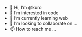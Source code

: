 - 👋 Hi, I’m @kuro
- 👀 I’m interested in code
- 🌱 I’m currently learning web
- 💞️ I’m looking to collaborate on ...
- 📫 How to reach me ...

<!---
lethachson/lethachson is a ✨ special ✨ repository because its `README.md` (this file) appears on your GitHub profile.
You can click the Preview link to take a look at your changes.
--->
